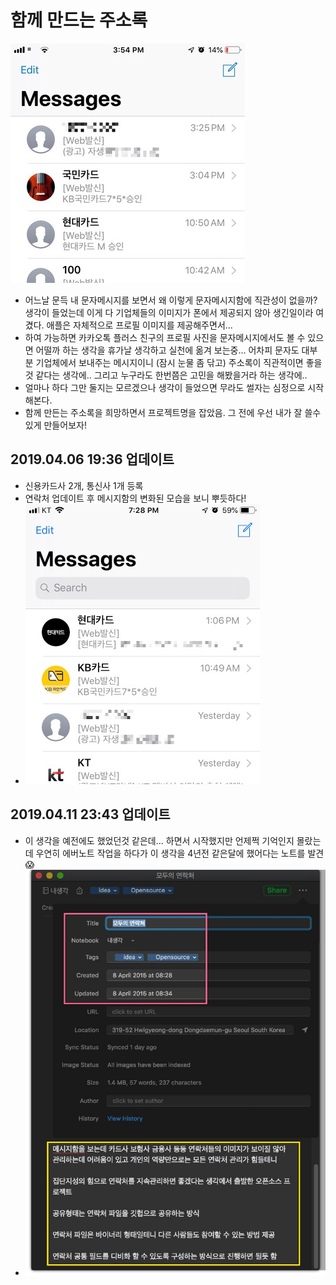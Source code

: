 # 함께 만드는 주소록

![Messages](images/IMG_7E93B2E33D0C-1.jpeg)

* 어느날 문득 내 문자메시지를 보면서 왜 이렇게 문자메시지함에 직관성이 없을까? 생각이 들었는데 이게 다 기업체들의 이미지가 폰에서 제공되지 않아 생긴일이라 여겼다. 애플은 자체적으로 프로필 이미지를 제공해주면서...
* 하여 가능하면 카카오톡 플러스 친구의 프로필 사진을 문자메시지에서도 볼 수 있으면 어떨까 하는 생각을 휴가날 생각하고 실천에 옮겨 보는중... 어차피 문자도 대부분 기업체에서 보내주는 메시지이니 (잠시 눈물 좀 닦고) 주소록이 직관적이면 좋을것 같다는 생각에.. 그리고 누구라도 한번쯤은 고민을 해봤을거라 하는 생각에..
* 얼마나 하다 그만 둘지는 모르겠으나 생각이 들었으면 무라도 썰자는 심정으로 시작해본다.
* 함께 만든는 주소록을 희망하면서 프로젝트명을 잡았음. 그 전에 우선 내가 잘 쓸수 있게 만들어보자!

## 2019.04.06 19:36 업데이트

* 신용카드사 2개, 통신사 1개 등록
* 연락처 업데이트 후 메시지함의 변화된 모습을 보니 뿌듯하다!
* ![Messages](images/IMG_CDA644371250-1.jpeg)

## 2019.04.11 23:43 업데이트

* 이 생각을 예전에도 했었던것 같은데... 하면서 시작했지만 언제쩍 기억인지 몰랐는데 우연히 에버노트 작업을 하다가 이 생각을 4년전 같은달에 했어다는 노트를 발견😱
* ![Origin Note](images/origin-note.jpeg)